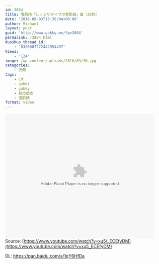 ```yaml
---
id: 3804
title: 雪肌精「しっとりタイプの雪肌精」篇（30秒）
date: '2016-09-03T15:39:04+08:00'
author: Michael
layout: post
guid: 'http://www.gakky.me/?p=3804'
permalink: /3804.html
duoshuo_thread_id:
    - '6326007272442954497'
Views:
    - '124'
image: /wp-content/uploads/2016/09/30.jpg
categories:
    - 视频
tags:
    - CM
    - gakki
    - gakky
    - 新垣结衣
    - 雪肌精
format: video
---
```


<embed height="400" src="http://www.tudou.com/v/r6twl1EQq_I/&bid=05&rpid=51229674&resourceId=51229674_05_05_99/v.swf" type="application/x-shockwave-flash" width="480"></embed>  
Source: [https://www.youtube.com/watch?v=xu5\_ECEfyDM](https://www.youtube.com/watch?v=xu5_ECEfyDM)

DL: <https://pan.baidu.com/s/1qY6HfDa>